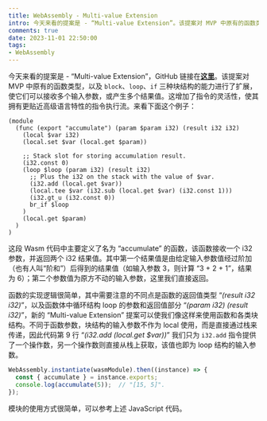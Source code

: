 ```yaml
---
title: WebAssembly - Multi-value Extension
intro: 今天来看的提案是 - “Multi-value Extension”。该提案对 MVP 中原有的函数类型，以及 block、loop、if 三种块结构的能力进行了扩展，使它们可以接收多个输入参数，或产生多个结果值。这增加了指令的灵活性，使其拥有更贴近高级语言特性的指令执行流。
comments: true
date: 2023-11-01 22:50:00
tags:
- WebAssembly
---
```



今天来看的提案是 - “Multi-value Extension”，GitHub 链接在<b>[这里](https://github.com/WebAssembly/multi-value/blob/master/proposals/multi-value/Overview.md)</b>。该提案对 MVP 中原有的函数类型，以及 `block`、`loop`、`if` 三种块结构的能力进行了扩展，使它们可以接收多个输入参数，或产生多个结果值。这增加了指令的灵活性，使其拥有更贴近高级语言特性的指令执行流。来看下面这个例子：


```wat
(module
  (func (export "accumulate") (param $param i32) (result i32 i32)
    (local $var i32)
    (local.set $var (local.get $param))

    ;; Stack slot for storing accumulation result.
    (i32.const 0)  
    (loop $loop (param i32) (result i32)
      ;; Plus the i32 on the stack with the value of $var.
      (i32.add (local.get $var))  
      (local.tee $var (i32.sub (local.get $var) (i32.const 1)))
      (i32.gt_u (i32.const 0))
      br_if $loop
    )
    (local.get $param)
  )
)
```

这段 Wasm 代码中主要定义了名为 “accumulate” 的函数，该函数接收一个 i32 参数，并返回两个 i32 结果值。其中第一个结果值是由给定输入参数值经过阶加（也有人叫“阶和”）后得到的结果值（如输入参数 3，则计算 “3 + 2 + 1”，结果为 6）；第二个参数值为原方不动的输入参数，这里我们直接返回。

函数的实现逻辑很简单，其中需要注意的不同点是函数的返回值类型 “<i>(result i32 i32)</i>”，以及函数体中循环结构 loop 的参数和返回值部分 “<i>(param i32) (result i32)</i>”，新的 “Multi-value Extension” 提案可以使我们像这样来使用函数和各类块结构。不同于函数参数，块结构的输入参数不作为 local 使用，而是直接通过栈来传递，因此代码第 9 行 “<i>(i32.add (local.get $var))</i>” 我们只为 `i32.add` 指令提供了一个操作数，另一个操作数则直接从栈上获取，该值也即为 loop 结构的输入参数。


```javascript
WebAssembly.instantiate(wasmModule).then((instance) => { 
  const { accumulate } = instance.exports;
  console.log(accumulate(5));  // "[15, 5]".
}); 
```

模块的使用方式很简单，可以参考上述 JavaScript 代码。


